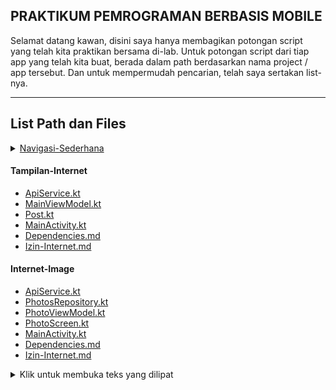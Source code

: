 ## PRAKTIKUM PEMROGRAMAN BERBASIS MOBILE

Selamat datang kawan,  disini saya hanya membagikan potongan script yang telah kita praktikan bersama di-lab. Untuk potongan script dari tiap app yang telah kita buat, berada dalam path berdasarkan nama project / app tersebut. Dan untuk mempermudah pencarian, telah saya sertakan list-nya.  

<hr>


<h2>List Path dan Files</h2>

<details>
  <summary> <u>Navigasi-Sederhana</u> </summary> 
  <ul>
    <li><a href="Navigasi-Sederhana/MainScreen.kt">MainScreen.kt</a></li>
    <li><a href="Navigasi-Sederhana/SecondScreen.kt">SecondScreen.kt</a></li>
    <li><a href="Navigasi-Sederhana/ThirdScreen.kt">ThirdScreen.kt</a></li>
    <li><a href="Navigasi-Sederhana/MainActivity.kt">MainActivity.kt</a></li>
    <li><a href="Navigasi-Sederhana/Dependencies.md">Dependencies.md</a></li>
  </ul>  
</details>

<h4>Tampilan-Internet</h4>
<ul>
  <li><a href="Tampilan-Internet/ApiService.kt">ApiService.kt</a></li>
  <li><a href="Tampilan-Internet/MainViewModel.kt">MainViewModel.kt</a></li>
  <li><a href="Tampilan-Internet/Post.kt">Post.kt</a></li>
  <li><a href="Tampilan-Internet/MainActivity.kt">MainActivity.kt</a></li>
  <li><a href="Tampilan-Internet/Dependencies.md">Dependencies.md</a></li>
  <li><a href="Tampilan-Internet/Izin-Internet.md">Izin-Internet.md</a></li>
</ul>

<h4>Internet-Image</h4>
<ul>
  <li><a href="Internet-Image/ApiService.kt">ApiService.kt</a></li>
  <li><a href="Internet-Image/PhotosRepository.kt">PhotosRepository.kt</a></li>
  <li><a href="Internet-Image/PhotoViewModel.kt">PhotoViewModel.kt</a></li>
  <li><a href="Internet-Image/PhotoScreen.kt">PhotoScreen.kt</a></li>
  <li><a href="Internet-Image/MainActivity.kt">MainActivity.kt</a></li>
  <li><a href="Internet-Image/Dependencies.md">Dependencies.md</a></li>
  <li><a href="Internet-Image/Izin-Internet.md">Izin-Internet.md</a></li>
</ul>


<details>
  <summary>Klik untuk membuka teks yang dilipat</summary>
  
  Ini adalah teks yang dapat dilipat. Anda dapat memasukkan apa saja di sini, termasuk teks, gambar, atau bahkan kode.

  ```python
  print("Hello, World!")
